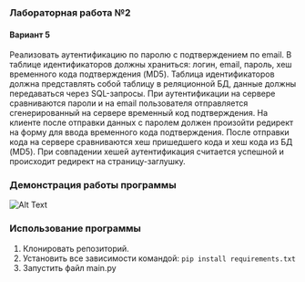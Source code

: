 ### Лабораторная работа №2

#### Вариант 5
Реализовать аутентификацию по паролю с подтверждением по email. В таблице идентификаторов должны храниться: логин, email, пароль, хеш временного кода подтверждения (MD5). Таблица идентификаторов должна представлять собой таблицу в реляционной БД, данные должны передаваться через SQL-запросы. При аутентификации на сервере сравниваются пароли и на email пользователя отправляется сгенерированный на сервере временный код подтверждения. На клиенте после отправки данных с паролем должен произойти редирект на форму для ввода временного кода подтверждения. После отправки кода на сервере сравниваются хеш пришедшего кода и хеш кода из БД (MD5). При совпадении хешей аутентификация считается успешной и происходит редирект на страницу-заглушку. 

### Демонстрация работы программы
![Alt Text](http://ipic.su/img/img7/fs/bandicam2020-11-1619-20-45-565.1605543905.gif)

### Использование программы
1. Клонировать репозиторий.
2. Установить все зависимости командой:
```pip install requirements.txt```
3. Запустить файл main.py